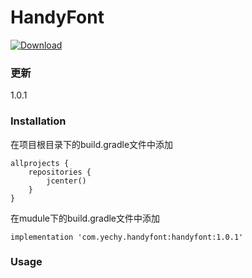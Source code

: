 # HandyFont
>

[ ![Download](https://api.bintray.com/packages/houtengzhi/maven/HandyFont/images/download.svg) ](https://bintray.com/houtengzhi/maven/HandyFont/_latestVersion)

>

### 更新
 1.0.1

### Installation

在项目根目录下的build.gradle文件中添加

```
allprojects {
    repositories {
        jcenter()
    }
}
```

在mudule下的build.gradle文件中添加

```
implementation 'com.yechy.handyfont:handyfont:1.0.1'
```

### Usage

